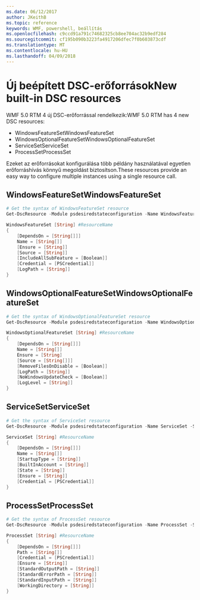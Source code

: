 ```yaml
---
ms.date: 06/12/2017
author: JKeithB
ms.topic: reference
keywords: WMF, powershell, beállítás
ms.openlocfilehash: c9ccd91a791c74682325cb8ee704ac32b9edf284
ms.sourcegitcommit: cf195b090b3223fa4917206dfec7f0b603873cdf
ms.translationtype: MT
ms.contentlocale: hu-HU
ms.lasthandoff: 04/09/2018
---
```

# <a name="new-built-in-dsc-resources"></a><span data-ttu-id="39128-102">Új beépített DSC-erőforrások</span><span class="sxs-lookup"><span data-stu-id="39128-102">New built-in DSC resources</span></span>

<span data-ttu-id="39128-103">WMF 5.0 RTM 4 új DSC-erőforrással rendelkezik:</span><span class="sxs-lookup"><span data-stu-id="39128-103">WMF 5.0 RTM has 4 new DSC resources:</span></span>
* <span data-ttu-id="39128-104">WindowsFeatureSet</span><span class="sxs-lookup"><span data-stu-id="39128-104">WindowsFeatureSet</span></span>
* <span data-ttu-id="39128-105">WindowsOptionalFeatureSet</span><span class="sxs-lookup"><span data-stu-id="39128-105">WindowsOptionalFeatureSet</span></span>
* <span data-ttu-id="39128-106">ServiceSet</span><span class="sxs-lookup"><span data-stu-id="39128-106">ServiceSet</span></span>
* <span data-ttu-id="39128-107">ProcessSet</span><span class="sxs-lookup"><span data-stu-id="39128-107">ProcessSet</span></span>

<span data-ttu-id="39128-108">Ezeket az erőforrásokat konfigurálása több példány használatával egyetlen erőforráshívás könnyű megoldást biztosítson.</span><span class="sxs-lookup"><span data-stu-id="39128-108">These resources provide an easy way to configure multiple instances using a single resource call.</span></span>

## <a name="windowsfeatureset"></a><span data-ttu-id="39128-109">WindowsFeatureSet</span><span class="sxs-lookup"><span data-stu-id="39128-109">WindowsFeatureSet</span></span>

```powershell
# Get the syntax of WindowsFeatureSet resource
Get-DscResource -Module psdesiredstateconfiguration -Name WindowsFeatureSet -Syntax

WindowsFeatureSet [String] #ResourceName
{
    [DependsOn = [String[]]]
    Name = [String[]]
    [Ensure = [String]]
    [Source = [String]]
    [IncludeAllSubFeature = [Boolean]]
    [Credential = [PSCredential]]
    [LogPath = [String]]
}
```

## <a name="windowsoptionalfeatureset"></a><span data-ttu-id="39128-110">WindowsOptionalFeatureSet</span><span class="sxs-lookup"><span data-stu-id="39128-110">WindowsOptionalFeatureSet</span></span>

```powershell
# Get the syntax of WindowsOptionalFeatureSet resource
Get-DscResource -Module psdesiredstateconfiguration -Name WindowsOptionalFeatureSet -Syntax

WindowsOptionalFeatureSet [String] #ResourceName
{
    [DependsOn = [String[]]]
    Name = [String[]]
    Ensure = [String]
    [Source = [String[]]]
    [RemoveFilesOnDisable = [Boolean]]
    [LogPath = [String]]
    [NoWindowsUpdateCheck = [Boolean]]
    [LogLevel = [String]]
}
```

## <a name="serviceset"></a><span data-ttu-id="39128-111">ServiceSet</span><span class="sxs-lookup"><span data-stu-id="39128-111">ServiceSet</span></span>

```powershell
# Get the syntax of ServiceSet resource
Get-DscResource -Module psdesiredstateconfiguration -Name ServiceSet -Syntax

ServiceSet [String] #ResourceName
{
    [DependsOn = [String[]]]
    Name = [String[]]
    [StartupType = [String]]
    [BuiltInAccount = [String]]
    [State = [String]]
    [Ensure = [String]]
    [Credential = [PSCredential]]
}
```

## <a name="processset"></a><span data-ttu-id="39128-112">ProcessSet</span><span class="sxs-lookup"><span data-stu-id="39128-112">ProcessSet</span></span>

```powershell
# Get the syntax of ProcessSet resource
Get-DscResource -Module psdesiredstateconfiguration -Name ProcessSet -Syntax

ProcessSet [String] #ResourceName
{
    [DependsOn = [String[]]]
    Path = [String[]]
    [Credential = [PSCredential]]
    [Ensure = [String]]
    [StandardOutputPath = [String]]
    [StandardErrorPath = [String]]
    [StandardInputPath = [String]]
    [WorkingDirectory = [String]]
}
```